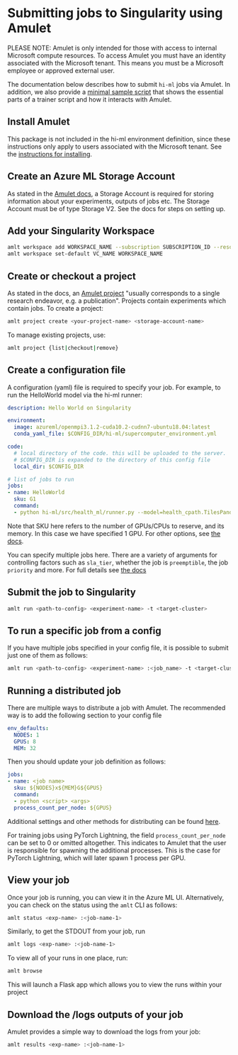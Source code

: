 # Submitting jobs to Singularity using Amulet

PLEASE NOTE: Amulet is only intended for those with access to internal Microsoft compute resources. To access Amulet you
must have an identity associated with the Microsoft tenant. This means you must be a Microsoft employee or approved
external user.

The documentation below describes how to submit `hi-ml` jobs via Amulet. In addition, we also provide a
[minimal sample script](amulet_example.md) that shows the essential parts of a trainer script and
how it interacts with Amulet.

## Install Amulet

This package is not included in the hi-ml environment definition, since these instructions only apply to users
associated with the Microsoft tenant. See the [instructions for installing](https://amulet-docs.azurewebsites.net/main/setup.html#install-commands).

## Create an Azure ML Storage Account

As stated in the [Amulet docs](https://amulet-docs.azurewebsites.net/main/setup.html#azure-storage-account), a Storage
Account is required for storing information about your experiments, outputs of jobs etc. The Storage Account must be of
type Storage V2. See the docs for steps on setting up.

## Add your Singularity Workspace

```bash
amlt workspace add WORKSPACE_NAME --subscription SUBSCRIPTION_ID --resource-group RESOURCE_GROUP
amlt workspace set-default VC_NAME WORKSPACE_NAME
```

## Create or checkout a project

As stated in the docs, an [Amulet project](https://amulet-docs.azurewebsites.net/main/basics/00_create_project.html)
"usually corresponds to a single research endeavor, e.g. a publication". Projects contain experiments which contain
jobs. To create a project:

```bash
amlt project create <your-project-name> <storage-account-name>
```

To manage existing projects, use:

```bash
amlt project {list|checkout|remove}
```

## Create a configuration file

A configuration (yaml) file is required to specify your job. For example, to run the HelloWorld model via the hi-ml runner:

```yaml
description: Hello World on Singularity

environment:
  image: azureml/openmpi3.1.2-cuda10.2-cudnn7-ubuntu18.04:latest
  conda_yaml_file: $CONFIG_DIR/hi-ml/supercomputer_environment.yml

code:
  # local directory of the code. this will be uploaded to the server.
  # $CONFIG_DIR is expanded to the directory of this config file
  local_dir: $CONFIG_DIR

# list of jobs to run
jobs:
- name: HelloWorld
  sku: G1
  command:
  - python hi-ml/src/health_ml/runner.py --model=health_cpath.TilesPandaImageNetMIL --is_finetune --batch_size=2
```

Note that SKU here refers to the number of GPUs/CPUs to reserve, and its memory. In this case we have specified 1 GPU.
For other options, see [the docs](https://amulet-docs.azurewebsites.net/main/config_file.html#jobs).

You can specify multiple jobs here. There are a variety of arguments for controlling factors such as `sla_tier`, whether
the job is `preemptible`, the job `priority` and more. For full details see [the docs](https://amulet-docs.azurewebsites.net/main/config_file.html#jobs)

## Submit the job to Singularity

```bash
amlt run <path-to-config> <experiment-name> -t <target-cluster>
```

## To run a specific job from a config

If you have multiple jobs specified in your config file, it is possible to submit just one of them as follows:

```bash
amlt run <path-to-config> <experiment-name> :<job_name> -t <target-cluster>
```

## Running a distributed job

There are multiple ways to distribute a job with Amulet. The recommended way is to add the following section to your config file

```yaml
env_defaults:
  NODES: 1
  GPUS: 8
  MEM: 32
```

Then you should update your job definition as follows:

```yaml
jobs:
- name: <job name>
  sku: ${NODES}x${MEM}G${GPUS}
  command:
  - python <script> <args>
  process_count_per_node: ${GPUS}
```

Additional settings and other methods for distributing can be found
[here](https://amulet-docs.azurewebsites.net/main/advanced/51_distributed.html).

For training jobs using PyTorch Lightning, the field `process_count_per_node` can be set to 0
or omitted altogether. This indicates to Amulet that the user is responsible for spawning the
additional processes. This is the case for PyTorch Lightning, which will later spawn 1 process
per GPU.

## View your job

Once your job is running, you can view it in the Azure ML UI. Alternatively, you can check on the status using the
`amlt` CLI as follows:

```bash
amlt status <exp-name> :<job-name-1>
```

Similarly, to get the STDOUT from your job, run

```bash
amlt logs <exp-name> :<job-name-1>
```

To view all of your runs in one place, run:

```bash
amlt browse
```

This will launch a Flask app which allows you to view the runs within your project

## Download the /logs outputs of your job

Amulet provides a simple way to download the logs from your job:

```bash
amlt results <exp-name> :<job-name-1>
```

